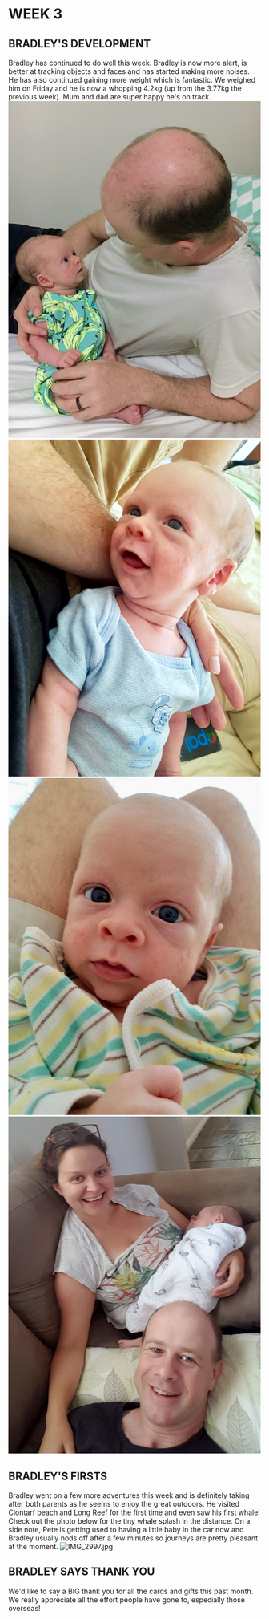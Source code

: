 # WEEK 3
## BRADLEY'S DEVELOPMENT
Bradley has continued to do well this week. Bradley is now more alert, is better at tracking objects and faces and has started making more noises. He has also continued gaining more weight which is fantastic. We weighed him on Friday and he is now a whopping 4.2kg (up from the 3.77kg the previous week). Mum and dad are super happy he's on track. 
![IMG_2901.jpg](IMG_2901.jpg "IMG_2901.jpg")
![IMG_2958.jpg](IMG_2958.jpg "IMG_2958.jpg")
![IMG_2971.jpg](IMG_2971.jpg "IMG_2971.jpg")
![IMG_2976.jpg](IMG_2976.jpg "IMG_2976.jpg")
## BRADLEY'S FIRSTS
Bradley went on a few more adventures this week and is definitely taking after both parents as he seems to enjoy the great outdoors. He visited Clontarf beach and Long Reef for the first time and even saw his first whale! Check out the photo below for the tiny whale splash in the distance. On a side note, Pete is getting used to having a little baby in the car now and Bradley usually nods off after a few minutes so journeys are pretty pleasant at the moment. 
![IMG_2997.jpg](IMG_2997.jpg "IMG_2997.jpg")
## BRADLEY SAYS THANK YOU
We'd like to say a BIG thank you for all the cards and gifts this past month. We really appreciate all the effort people have gone to, especially those overseas! 
